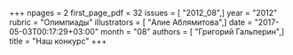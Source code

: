 +++
npages = 2
first_page_pdf = 32
issues = [ "2012_08",]
year = "2012"
rubric = "Олимпиады"
illustrators = [ "Алие Аблямитова",]
date = "2017-05-03T00:17:29+03:00"
month = "08"
authors = [ "Григорий Гальперин",]
title = "Наш конкурс"
+++
